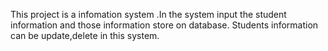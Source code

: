  <p>
     This project is a infomation system .In the system input the student information and those information store on database. Students information can be update,delete in this system.</p>

